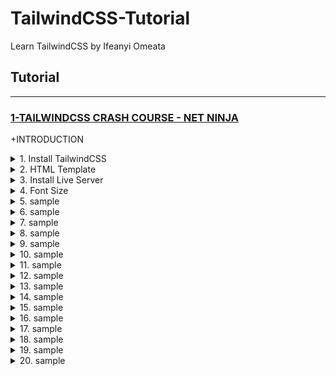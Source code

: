 # TailwindCSS-Tutorial
Learn TailwindCSS by Ifeanyi Omeata

## Tutorial

---

### [1-TAILWINDCSS CRASH COURSE - NET NINJA](#)

+INTRODUCTION

<details>
  <summary>1. Install TailwindCSS</summary>

Check Node Version:

```bash
node -v
```

Create package.json file:

```bash
npm init -y
```

Install TailwindCSS:

```bash
npm install tailwindcss
```

```bash
npm install -D tailwindcss
npm install -D tailwindcss@latest postcss@latest autoprefixer@latest
```

Configure your template paths:

```bash
npx tailwindcss init
```

tailwind.config.js:

```javascript
/** @type {import('tailwindcss').Config} */
module.exports = {
  content: ["./src/**/*.{html,js}"],
  theme: {
    extend: {},
  },
  plugins: [],
}
```

Add the Tailwind directives to your CSS:

src/styles.css:

```css
@tailwind base;
@tailwind components;
@tailwind utilities;
```

Setup Package.json build:

package.json:

```json
"scripts": {
    "build-css": "tailwindcss build -i src/styles.css -o public/styles.css --watch"
  },
```

```json
{
  "name": "ninjafood",
  "version": "1.0.0",
  "description": "",
  "main": "index.js",
  "scripts": {
    "build-css": "tailwindcss build -i src/styles.css -o public/styles.css --watch"
  },
  "keywords": [],
  "author": "",
  "license": "ISC",
  "devDependencies": {
    "tailwindcss": "^3.2.4"
  }
}
```

Start the Tailwind CLI build process:

```bash
npm run build-css
```

```bash
npx tailwindcss -i ./src/input.css -o ./dist/output.css --watch
npx tailwindcss -i ./src/input.css -o ./public/styles.css --watch
```

</details>

<details>
  <summary>2. HTML Template</summary>

public/index.html:

```html
<html lang="en">
    <head>
    <meta charset="UTF-8">
    <meta name="viewport" content="width=device-width, initial-scale=1.0">
    <title>Document</title>
    <link rel="stylesheet" href="styles.css">
    </head>
    <body>

    <div>
        <div>
        <nav>
            <div>
            <h1>
                <a href="/">Food Ninja</a>
            </h1>
            </div>
            <ul>
            <li>
                <a href="#">
                <span>Home</span>
                </a>
            </li>
            <li>
                <a href="#">
                <span>About</span>
                </a>
            </li>
            <li>
                <a href="#">
                <span>Contact</span>
                </a>
            </li>
            </ul>
        </nav>
        </div>

        <main>
        <div>
            <a href="#">Log in</a>
            <a href="#">Sign up</a>
        </div>

        <header>
            <h2>Recipes</h2>
            <h3>For Ninjas</h3>
        </header>

        <div>
            <h4>Latest Recipes</h4>

            <div>
            <!-- cards go here -->
            <div>
                <img src="img/stew.jpg" alt="stew">
                <div>
                <span>5 Bean Chili Stew</span>
                <span>Recipe by Mario</span>
                </div>
            </div>
            </div>

            <h4>Most Popular</h4>

            <div>
            <!-- cards go here -->
            </div>
        </div>

        <div>
            <div>Load more</div>
        </div>
        </main>
    </div>

    </body>
</html>
```

</details>

<details>
  <summary>3. Install Live Server</summary>

```bash
npm install -g live-server
```

Run Live Server:

```bash
live-server public
```

</details>

<details>
  <summary>4. Font Size</summary>

```bash
Class                   Properties

text-xs	                font-size: 0.75rem; /* 12px */
                        line-height: 1rem; /* 16px */

text-sm	                font-size: 0.875rem; /* 14px */
                        line-height: 1.25rem; /* 20px */

text-base	            font-size: 1rem; /* 16px */
                        line-height: 1.5rem; /* 24px */

text-lg	                font-size: 1.125rem; /* 18px */
                        line-height: 1.75rem; /* 28px */

text-xl	                font-size: 1.25rem; /* 20px */
                        line-height: 1.75rem; /* 28px */

text-2xl	            font-size: 1.5rem; /* 24px */
                        line-height: 2rem; /* 32px */

text-3xl	            font-size: 1.875rem; /* 30px */
                        line-height: 2.25rem; /* 36px */

text-4xl	            font-size: 2.25rem; /* 36px */
                        line-height: 2.5rem; /* 40px */

text-5xl	            font-size: 3rem; /* 48px */
                        line-height: 1;

text-6xl	            font-size: 3.75rem; /* 60px */
                        line-height: 1;

text-7xl	            font-size: 4.5rem; /* 72px */
                        line-height: 1;

text-8xl	            font-size: 6rem; /* 96px */
                        line-height: 1;

text-9xl	            font-size: 8rem; /* 128px */
                        line-height: 1;
```

</details>

<details>
  <summary>5. sample</summary>

```bash
node -v
```

</details>

<details>
  <summary>6. sample</summary>

```bash
node -v
```

</details>

<details>
  <summary>7. sample</summary>

```bash
node -v
```

</details>

<details>
  <summary>8. sample</summary>

```bash
node -v
```

</details>

<details>
  <summary>9. sample</summary>

```bash
node -v
```

</details>

<details>
  <summary>10. sample</summary>

```bash
node -v
```

</details>

<details>
  <summary>11. sample</summary>

```bash
node -v
```

</details>

<details>
  <summary>12. sample</summary>

```bash
node -v
```

</details>

<details>
  <summary>13. sample</summary>

```bash
node -v
```

</details>

<details>
  <summary>14. sample</summary>

```bash
node -v
```

</details>

<details>
  <summary>15. sample</summary>

```bash
node -v
```

</details>

<details>
  <summary>16. sample</summary>

```bash
node -v
```

</details>

<details>
  <summary>17. sample</summary>

```bash
node -v
```

</details>

<details>
  <summary>18. sample</summary>

```bash
node -v
```

</details>

<details>
  <summary>19. sample</summary>

```bash
node -v
```

</details>

<details>
  <summary>20. sample</summary>

```bash
node -v
```

</details>